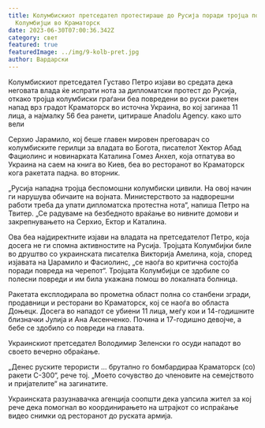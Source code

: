 ```yaml
---
title: Колумбискиот претседател протестираше до Русија поради тројца повредени
  Колумбијци во Краматорск
date: 2023-06-30T07:00:36.342Z
category: свет
featured: true
featuredImage: ../img/9-kolb-pret.jpg
author: Вардарски
---
```

Колумбискиот претседател Густаво Петро изјави во средата дека неговата влада ќе испрати нота за дипломатски протест до Русија, откако тројца колумбиски граѓани беа повредени во руски ракетен напад врз градот Краматорск во источна Украина, во кој загинаа 11 лица, а најмалку 56 беа ранети, цитираше Anadolu Agency. како што вели

Серхио Јарамило, кој беше главен мировен преговарач со колумбиските герилци за владата во Богота, писателот Хектор Абад Фациолинс и новинарката Каталина Гомез Анхел, која отпатува во Украина на саем на книга во Киев, беа во ресторанот во Краматорск кога ракетата падна. во вторник.

„Русија нападна тројца беспомошни колумбиски цивили. На овој начин ги нарушува обичаите на војната. Министерството за надворешни работи треба да упати дипломатска протестна нота“, напиша Петро на Твитер. „Се радуваме на безбедното враќање во нивните домови и закрепнувањето на Серхио, Ектор и Каталина.

Ова беа најдиректните изјави на владата на претседателот Петро, ​​која досега не ги спомна активностите на Русија.
Тројцата Колумбијки биле во друштво со украинската писателка Викторија Амелина, која, според изјавата на Џарамило и Фасиолинс, „се наоѓа во критична состојба поради повреда на черепот“. Тројцата Колумбијци се здобиле со полесни повреди и им била укажана помош во локалната болница.

Ракетата експлодирала во прометна област полна со станбени згради, продавници и ресторани во Краматорск, кој се наоѓа во областа Доњецк. Досега во нападот се убиени 11 лица, меѓу кои и 14-годишните близначки Јулија и Ана Аксенченко. Почина и 17-годишно девојче, а бебе се здобило со повреди на главата.

Украинскиот претседател Володимир Зеленски го осуди нападот во своето вечерно обраќање.

„Денес руските терористи ... брутално го бомбардираа Краматорск (со) ракети С-300“, рече тој. „Моето сочувство до членовите на семејството и пријателите“ на загинатите.

Украинската разузнавачка агенција соопшти дека уапсила жител за кој рече дека помогнал во координирањето на штрајкот со испраќање видео снимки од ресторанот до руската армија.